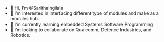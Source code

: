 - 👋 Hi, I’m @SarithaIngilala
- 👀 I’m interested in interfacing different type of modules and make as a modules hub.
- 🌱 I’m currently learning embedded Systems Software Programming
- 💞️ I’m looking to collaborate on Qualcomm, Defence Industries, and Robotics.


<!---
SarithaIngilala/SarithaIngilala is a ✨ special ✨ repository because its `README.md` (this file) appears on your GitHub profile.
You can click the Preview link to take a look at your changes.
--->
